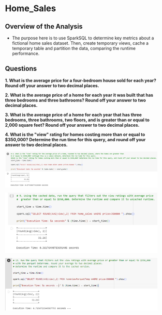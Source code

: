 # Home_Sales

## Overview of the Analysis

* The purpose here is to use SparkSQL to determine key metrics about a fictional home sales dataset. 
Then, create temporary views, cache a temporary table and partition the data, comparing the runtime performance.


## Questions

**1. What is the average price for a four-bedroom house sold for each year? Round off your answer to two decimal places.**

**2. What is the average price of a home for each year it was built that has three bedrooms and three bathrooms? Round off your answer to two decimal places.**

**3. What is the average price of a home for each year that has three bedrooms, three bathrooms, two floors, and is greater than or equal to 2,000 square feet? Round off your answer to two decimal places.**

**4. What is the "view" rating for homes costing more than or equal to $350,000? Determine the run time for this query, and round off your answer to two decimal places.**


  ![Temporary table runtime](https://github.com/cami5326/Home_Sales/blob/main/Pictures/Temporary%20table%20runtime.PNG)

  ![Cache your temporary table](https://github.com/cami5326/Home_Sales/blob/main/Pictures/Cache%20your%20temporary%20table.PNG)
  
  ![Partition parquet](https://github.com/cami5326/Home_Sales/blob/main/Pictures/Partition%20parquet.PNG)





